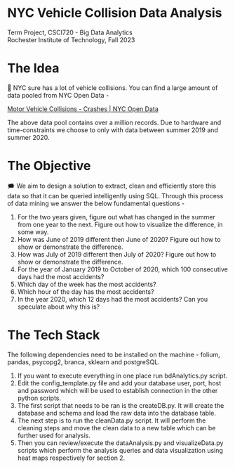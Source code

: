 # NYC Vehicle Collision Data Analysis
Term Project, CSCI720 - Big Data Analytics<br>
Rochester Institute of Technology, Fall 2023

# The Idea
<aside>
🚗 NYC sure has a lot of vehicle collisions. You can find a large amount of data pooled from NYC Open Data -

[Motor Vehicle Collisions - Crashes | NYC Open Data](https://data.cityofnewyork.us/Public-Safety/Motor-Vehicle-Collisions-Crashes/h9gi-nx95/about_data)

The above data pool contains over a million records. Due to hardware and time-constraints we choose to only with data between summer 2019 and summer 2020.

</aside>

# The Objective
<aside>
🗯️ We aim to design a solution to extract, clean and efficiently store this data so that it can be queried intelligently using SQL. Through this process of data mining we answer the below fundamental questions -

1. For the two years given, figure out what has changed in the summer from one year to the next.
Figure out how to visualize the difference, in some way.
2. How was June of 2019 different then June of 2020?
Figure out how to show or demonstrate the difference.
3. How was July of 2019 different then July of 2020?
Figure out how to show or demonstrate the difference.
4. For the year of January 2019 to October of 2020, which 100 consecutive days had the most accidents?
5. Which day of the week has the most accidents?
6. Which hour of the day has the most accidents?
7. In the year 2020, which 12 days had the most accidents?
Can you speculate about why this is?
</aside>

# The Tech Stack
The following dependencies need to be installed on the machine - folium, pandas, psycopg2, branca, sklearn and postgreSQL.
1. If you want to execute everything in one place run bdAnalytics.py script.
2. Edit the config_template.py file and add your database user, port, host and password which will be used to establish connection in the other python scripts.
3. The first script that needs to be ran is the createDB.py. It will create the database and schema and load the raw data into the database table.
4. The next step is to run the cleanData.py script. It will perform the cleaning steps and move the clean data to a new table which can be further used for analysis.
5. Then you can review/execute the dataAnalysis.py and visualizeData.py scripts which perform the analysis queries and data visualization using heat maps respectively for section 2.
